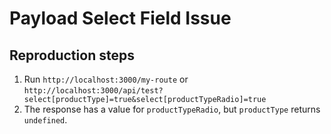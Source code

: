 # Payload Select Field Issue

## Reproduction steps

1. Run `http://localhost:3000/my-route` or `http://localhost:3000/api/test?select[productType]=true&select[productTypeRadio]=true`
2. The response has a value for `productTypeRadio`, but `productType` returns `undefined`.
